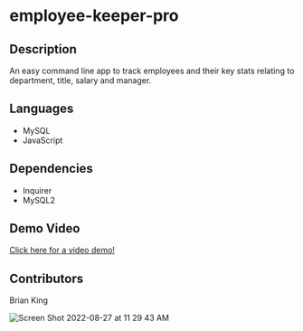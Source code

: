 # employee-keeper-pro

## Description
An easy command line app to track employees and their key stats relating to department, title, salary and manager.

## Languages
* MySQL
* JavaScript

## Dependencies
* Inquirer
* MySQL2

## Demo Video
[Click here for a video demo!](https://watch.screencastify.com/v/ze3p72pBbNucsAjn6SJc)

## Contributors
Brian King

![Screen Shot 2022-08-27 at 11 29 43 AM](https://user-images.githubusercontent.com/104585768/187036881-93663ccd-80bb-4f9e-987b-f5d51a287fc2.png)
